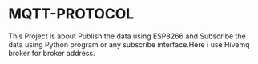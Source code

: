 # MQTT-PROTOCOL 
This Project is about Publish the data using ESP8266 and Subscribe the data using Python program or any subscribe interface.Here i use Hivemq broker for broker address.
